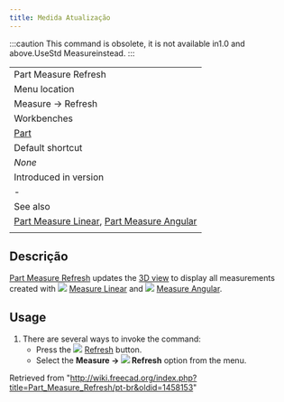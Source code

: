 ```yaml
---
title: Medida Atualização
---
```

:::caution
This command is obsolete, it is not available in1.0 and above.UseStd Measureinstead.
:::

|  |
| --- |
| Part Measure Refresh |
| Menu location |
| Measure → Refresh |
| Workbenches |
| [Part](/Part_Workbench "Part Workbench") |
| Default shortcut |
| *None* |
| Introduced in version |
| - |
| See also |
| [Part Measure Linear](/Part_Measure_Linear "Part Measure Linear"), [Part Measure Angular](/Part_Measure_Angular "Part Measure Angular") |
|  |

## Descrição

[Part Measure Refresh](/Part_Measure_Refresh "Part Measure Refresh") updates the [3D view](/3D_view "3D view") to display all measurements created with ![](/images/Part_Measure_Linear.svg) [Measure Linear](/Part_Measure_Linear "Part Measure Linear") and ![](/images/Part_Measure_Angular.svg) [Measure Angular](/Part_Measure_Angular "Part Measure Angular").

## Usage

1. There are several ways to invoke the command:
   * Press the ![](/images/Part_Measure_Refresh.svg) [Refresh](/Part_Measure_Refresh "Part Measure Refresh") button.
   * Select the **Measure → ![](/images/Part_Measure_Refresh.svg) Refresh** option from the menu.

Retrieved from "<http://wiki.freecad.org/index.php?title=Part_Measure_Refresh/pt-br&oldid=1458153>"